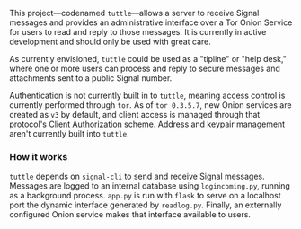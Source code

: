 This project—codenamed `tuttle`—allows a server to receive Signal messages and provides an administrative interface over a Tor Onion Service for users to read and reply to those messages. It is currently in active development and should only be used with great care.

As currently envisioned, `tuttle` could be used as a "tipline" or "help desk," where one or more users can process and reply to secure messages and attachments sent to a public Signal number.

Authentication is not currently built in to `tuttle`, meaning access control is currently performed through `tor`. As of `tor 0.3.5.7`, new Onion services are created as `v3` by default, and client access is managed through that protocol's [Client Authorization](https://www.torproject.org/docs/tor-manual-dev.html.en#_client_authorization) scheme. Address and keypair management aren't currently built into `tuttle`.

### How it works

`tuttle` depends on `signal-cli` to send and receive Signal messages. Messages are logged to an internal database using `logincoming.py`, running as a background process. `app.py` is run with `flask` to serve on a localhost port the dynamic interface generated by `readlog.py`. Finally, an externally configured Onion service makes that interface available to users.
